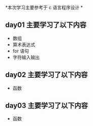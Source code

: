 *本次学习主要参考于 c 语言程序设计 *
## day01 主要学习了以下内容
* 数组
* 算术表达式
* for 语句
* 字符输入输出
## day02 主要学习了以下内容
* 函数
## day03 主要学习了以下内容
* 函数
